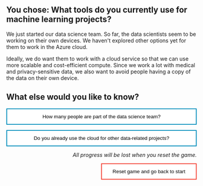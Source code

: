 <style>
.button  {
  border: none;
  color: black;
  width: 100%;
  padding: 12px 28px;
  background-color: white;
  border: 2px solid #008CBA;
  transition-duration: 0.4s;
}
.button:hover  {
  background-color: #008CBA;
  color: white; 
  border: 2px solid #008CBA;
}
.resetbutton  {
  border: none;
  color: black;
  float: right;
  padding: 12px 28px;
  background-color: white;
  border: 2px solid #f44336;
  transition-duration: 0.4s;
}
.resetbutton:hover  {
  background-color: #f44336;
  color: white; 
  border: 2px solid #f44336;
}
</style>

## You chose: What tools do you currently use for machine learning projects?

We just started our data science team. So far, the data scientists seem to be working on their own devices. We haven't explored other options yet for them to work in the Azure cloud. 

Ideally, we do want them to work with a cloud service so that we can use more scalable and cost-efficient compute. Since we work a lot with medical and privacy-sensitive data, we also want to avoid people having a copy of the data on their own device.

## What else would you like to know?

<button class="button" onclick="window.location.href='training/explore/01B';">How many people are part of the data science team?</button>

<button class="button" onclick="window.location.href='explore/04';">Do you already use the cloud for other data-related projects?</button>

<p style="text-align:right;"><i>All progress will be lost when you reset the game.</i></p>

<button class="resetbutton" onclick="window.location.href='https://microsoftlearning.github.io/mslearn-aml-design/';">Reset game and go back to start</button>
